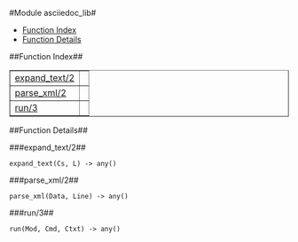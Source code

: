 

#Module asciiedoc_lib#
* [Function Index](#index)
* [Function Details](#functions)




<a name="index"></a>

##Function Index##


<table width="100%" border="1" cellspacing="0" cellpadding="2" summary="function index"><tr><td valign="top"><a href="#expand_text-2">expand_text/2</a></td><td></td></tr><tr><td valign="top"><a href="#parse_xml-2">parse_xml/2</a></td><td></td></tr><tr><td valign="top"><a href="#run-3">run/3</a></td><td></td></tr></table>


<a name="functions"></a>

##Function Details##

<a name="expand_text-2"></a>

###expand_text/2##




`expand_text(Cs, L) -> any()`

<a name="parse_xml-2"></a>

###parse_xml/2##




`parse_xml(Data, Line) -> any()`

<a name="run-3"></a>

###run/3##




`run(Mod, Cmd, Ctxt) -> any()`

